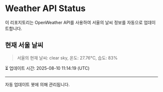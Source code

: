 
# Weather API Status

이 리포지토리는 OpenWeather API를 사용하여 서울의 날씨 정보를 자동으로 업데이트합니다.

## 현재 서울 날씨
> 서울의 현재 날씨: clear sky, 온도: 27.76°C, 습도: 83%

⏳ 업데이트 시간: 2025-08-10 11:14:19 (UTC)

---
자동 업데이트 봇에 의해 관리됩니다.
